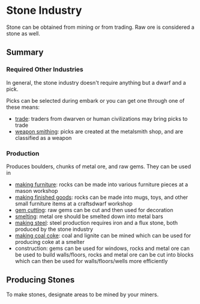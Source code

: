 # Stone Industry

Stone can be obtained from mining or from trading. Raw ore is considered a stone as well.

## Summary

### Required Other Industries

In general, the stone industry doesn't require anything but a dwarf and a pick.

Picks can be selected during embark or you can get one through one of these means:

- [trade](./trade): traders from dwarven or human civilizations may bring picks to trade
- [weapon smithing](./weapon): picks are created at the metalsmith shop, and are classified as a weapon

### Production

Produces boulders, chunks of metal ore, and raw gems. They can be used in

- [making furniture](./furniture): rocks can be made into various furniture pieces at a mason workshop
- [making finished goods](./finished-goods): rocks can be made into mugs, toys, and other small furniture items at a craftsdwarf workshop
- [gem cutting](./gem): raw gems can be cut and then used for decoration
- [smelting](./metal): metal ore should be smelted down into metal bars
- [making steel](./metal): steel production requires iron and a flux stone, both produced by the stone industry
- [making coal coke](./fuel): coal and lignite can be mined which can be used for producing coke at a smelter
- construction: gems can be used for windows, rocks and metal ore can be used to build walls/floors, rocks and metal ore can be cut into blocks which can then be used for walls/floors/wells more efficiently

## Producing Stones

To make stones, designate areas to be mined by your miners. 